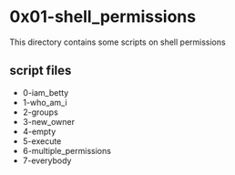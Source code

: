 # 0x01-shell_permissions

This directory contains some scripts on shell permissions

## script files

* 0-iam_betty
* 1-who_am_i
* 2-groups
* 3-new_owner
* 4-empty
* 5-execute
* 6-multiple_permissions
* 7-everybody


